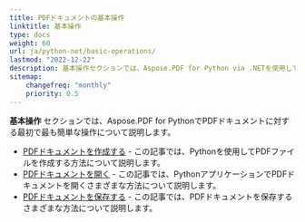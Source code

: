 ```yaml
---
title: PDFドキュメントの基本操作
linktitle: 基本操作
type: docs
weight: 60
url: ja/python-net/basic-operations/
lastmod: "2022-12-22"
description: 基本操作セクションでは、Aspose.PDF for Python via .NETを使用してPDFドキュメントを開いたり保存したりする可能性について説明します。
sitemap:
    changefreq: "monthly"
    priority: 0.5
---
```


**基本操作** セクションでは、Aspose.PDF for PythonでPDFドキュメントに対する最初で最も簡単な操作について説明します。

- [PDFドキュメントを作成する](/pdf/python-net/create-document/) - この記事では、Pythonを使用してPDFファイルを作成する方法について説明します。
- [PDFドキュメントを開く](/pdf/python-net/open-pdf-document/) - この記事では、PythonアプリケーションでPDFドキュメントを開くさまざまな方法について説明します。
- [PDFドキュメントを保存する](/pdf/python-net/save-pdf-document/) - この記事では、PDFドキュメントを保存するさまざまな方法について説明します。